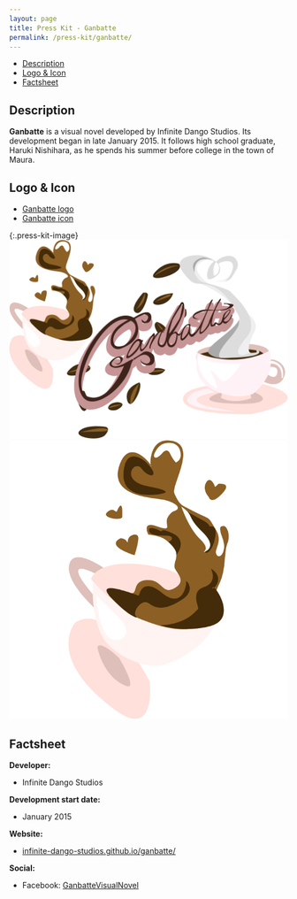 ```yaml
---
layout: page
title: Press Kit - Ganbatte
permalink: /press-kit/ganbatte/
---
```


- [Description](/press-kit/ganbatte/#description)
- [Logo & Icon](/press-kit/ganbatte/#logo--icon)
- [Factsheet](/press-kit/ganbatte/#factsheet)

## Description
**Ganbatte** is a visual novel developed by Infinite Dango Studios. Its development began in late January 2015. It follows high school graduate, Haruki Nishihara, as he spends his summer before college in the town of Maura.

## Logo & Icon
- [Ganbatte logo](/images/ganbatte_logo.png)
- [Ganbatte icon](/images/ganbatte_icon.png)

{:.press-kit-image}
![Ganbatte Logo](/images/ganbatte_logo.png)
![Ganbatte Icon](/images/ganbatte_icon.png)

## Factsheet
**Developer:**

- Infinite Dango Studios

**Development start date:**

- January 2015

**Website:**

- [infinite-dango-studios.github.io/ganbatte/](https://infinite-dango-studios.github.io/ganbatte/)

**Social:**

- Facebook: [GanbatteVisualNovel](https://www.facebook.com/GanbatteVisualNovel)
